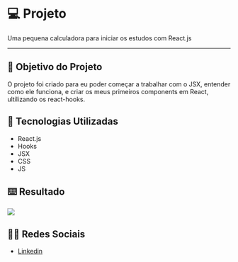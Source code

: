 # :computer: Projeto

Uma pequena calculadora para iniciar os estudos com React.js

---

## :dart: Objetivo do Projeto

O projeto foi criado para eu poder começar a trabalhar com o JSX, entender como ele funciona, e criar os meus primeiros components em React, ultilizando os react-hooks.

## :rocket: Tecnologias Utilizadas

* React.js
* Hooks
* JSX
* CSS
* JS

## :keyboard: Resultado

![](https://raw.githubusercontent.com/devsp011/calculadora-react/master/image.png)

## :man_technologist: Redes Sociais

* [Linkedin](https://www.linkedin.com/in/vitor-sampaio-4532451a7/)
